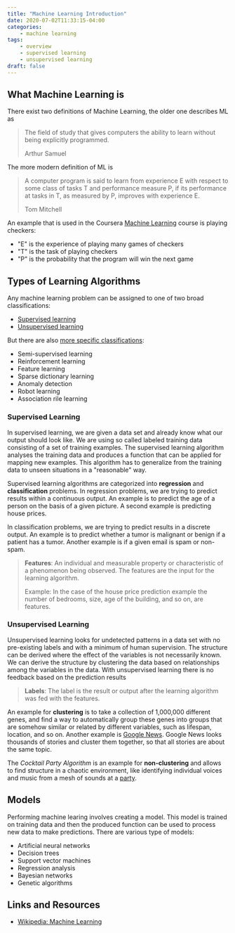 ```yaml
---
title: "Machine Learning Introduction"
date: 2020-07-02T11:33:15-04:00
categories:
    - machine learning
tags:
    - overview
    - supervised learning
    - unsupervised learning
draft: false
---
```


## What Machine Learning is

There exist two definitions of Machine Learning, the older one describes ML as

> The field of study that gives computers the ability to learn without being explicitly programmed.
>
> Arthur Samuel

The more modern definition of ML is 

> A computer program is said to learn from experience E with respect to some class of tasks T and performance measure P, if its performance at tasks in T, as measured by P, improves with experience E.
>
>Tom Mitchell

An example that is used in the Coursera [Machine Learning](https://www.coursera.org/learn/machine-learning) course is playing checkers:

- "E" is the experience of playing many games of checkers
- "T" is the task of playing checkers
- "P" is the probability that the program will win the next game


## Types of Learning Algorithms

Any machine learning problem can be assigned to one of two broad classifications:

- [Supervised learning](https://en.wikipedia.org/wiki/Supervised_learning)
- [Unsupervised learning](https://en.wikipedia.org/wiki/Unsupervised_learning)

But there are also [more specific classifications](https://en.wikipedia.org/wiki/Machine_learning):

- Semi-supervised learning
- Reinforcement learning
- Feature learning
- Sparse dictionary learning
- Anomaly detection
- Robot learning
- Association rile learning

### Supervised Learning

In supervised learning, we are given a data set and already know what our output should look like. We are using so called labeled training data consisting of a set of training examples. The supervised learning algorithm analyses the training data and produces a function that can be applied for mapping new examples. This algorithm has to generalize from the training data to unseen situations in a "reasonable" way.

Supervised learning algorithms are categorized into **regression** and **classification** problems. In regression problems, we are trying to predict results within a continuous output. An example is to predict the age of a person on the basis of a given picture. A second example is predicting house prices.

In classification problems, we are trying to predict results in a discrete output. An example is to predict whether a tumor is malignant or benign if a patient has a tumor. Another example is if a given email is spam or non-spam.

> **Features**: An individual and measurable property or characteristic of a phenomenon being observed. The features are the input for the learning algorithm.
>
> Example: In the case of the house price prediction example the number of bedrooms, size, age of the building, and so on, are features.

### Unsupervised Learning

Unsupervised learning looks for undetected patterns in a data set with no pre-existing labels and with a minimum of human supervision. The structure can be derived where the effect of the variables is not necessarily known. We can derive the structure by clustering the data based on relationships among the variables in the data. With unsupervised learning there is no feedback based on the prediction results

> **Labels**: The label is the result or output after the learning algorithm was fed with the features.

An example for **clustering** is to take a collection of 1,000,000 different genes, and find a way to automatically group these genes into groups that are somehow similar or related by different variables, such as lifespan, location, and so on. Another example is [Google News](https://news.google.com). Google News looks thousands of stories and cluster them together, so that all stories are about the same topic.

The _Cocktail Party Algorithm_ is an example for **non-clustering** and allows to find structure in a chaotic environment, like identifying individual voices and music from a mesh of sounds at a [party](https://en.wikipedia.org/wiki/Cocktail_party_effec).



## Models

Performing machine learing involves creating a model. This model is trained on training data and then the produced function can be used to process new data to make predictions. There are various type of models: 

- Artificial neural networks
- Decision trees
- Support vector machines
- Regression analysis
- Bayesian networks
- Genetic algorithms

## Links and Resources

- [Wikipedia: Machine Learning](https://en.wikipedia.org/wiki/Machine_learning)
